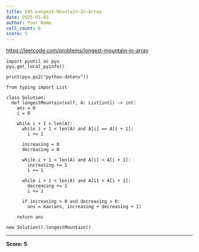 ```yaml
---
title: 845-Longest-Mountain-In-Array
date: 2025-01-03
author: Your Name
cell_count: 6
score: 5
---
```


https://leetcode.com/problems/longest-mountain-in-array


```
import pyutil as pyu
pyu.get_local_pyinfo()
```


```
print(pyu.ps2("python-dotenv"))
```


```
from typing import List
```


```
class Solution:
  def longestMountain(self, A: List[int]) -> int:
    ans = 0
    i = 0

    while i + 1 < len(A):
      while i + 1 < len(A) and A[i] == A[i + 1]:
        i += 1

      increasing = 0
      decreasing = 0

      while i + 1 < len(A) and A[i] < A[i + 1]:
        increasing += 1
        i += 1

      while i + 1 < len(A) and A[i] > A[i + 1]:
        decreasing += 1
        i += 1

      if increasing > 0 and decreasing > 0:
        ans = max(ans, increasing + decreasing + 1)

    return ans
```


```
new Solution().longestMountain()
```


---
**Score: 5**
